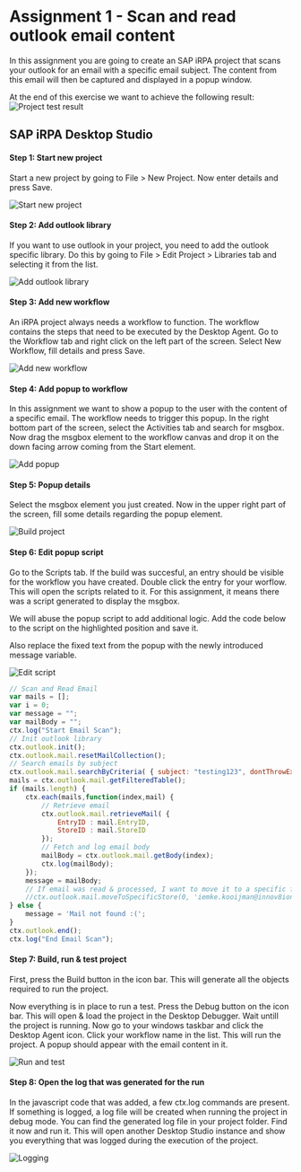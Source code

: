 # Assignment 1 - Scan and read outlook email content
In this assignment you are going to create an SAP iRPA project that scans your outlook for an email with a specific email subject. The content from this email will then be captured and displayed in a popup window.

At the end of this exercise we want to achieve the following result:
![Project test result](https://github.com/Innov8ion-developer/SAP_iRPA_Assignments/blob/master/img/1_Test_Result.png)

## SAP iRPA Desktop Studio

#### Step 1: Start new project
Start a new project by going to File > New Project. Now enter details and press Save.

![Start new project](https://github.com/Innov8ion-developer/SAP_iRPA_Assignments/blob/master/img/1_Start_New_Project.png)

#### Step 2: Add outlook library
If you want to use outlook in your project, you need to add the outlook specific library. Do this by going to File > Edit Project > Libraries tab and selecting it from the list.

![Add outlook library](https://github.com/Innov8ion-developer/SAP_iRPA_Assignments/blob/master/img/1_Add_Outlook_Library.png)

#### Step 3: Add new workflow
An iRPA project always needs a workflow to function. The workflow contains the steps that need to be executed by the Desktop Agent. Go to the Workflow tab and right click on the left part of the screen. Select New Workflow, fill details and press Save.

![Add new workflow](https://github.com/Innov8ion-developer/SAP_iRPA_Assignments/blob/master/img/1_New_Workflow.png)

#### Step 4: Add popup to workflow
In this assignment we want to show a popup to the user with the content of a specific email. The workflow needs to trigger this popup. In the right bottom part of the screen, select the Activities tab and search for msgbox. Now drag the msgbox element to the workflow canvas and drop it on the down facing arrow coming from the Start element.

![Add popup](https://github.com/Innov8ion-developer/SAP_iRPA_Assignments/blob/master/img/1_Add_Popup.png)

#### Step 5: Popup details
Select the msgbox element you just created. Now in the upper right part of the screen, fill some details regarding the popup element.

![Build project](https://github.com/Innov8ion-developer/SAP_iRPA_Assignments/blob/master/img/1_Popup_Details.png)

#### Step 6: Edit popup script
Go to the Scripts tab. If the build was succesful, an entry should be visible for the workflow you have created. Double click the entry for your worflow. This will open the scripts related to it. For this assignment, it means there was a script generated to display the msgbox.

We will abuse the popup script to add additional logic. Add the code below to the script on the highlighted position and save it.

Also replace the fixed text from the popup with the newly introduced message variable.

![Edit script](https://github.com/Innov8ion-developer/SAP_iRPA_Assignments/blob/master/img/1_Edit_Script.png)

```javascript
// Scan and Read Email
var mails = [];
var i = 0;
var message = "";
var mailBody = "";
ctx.log("Start Email Scan");
// Init outlook library
ctx.outlook.init();
ctx.outlook.mail.resetMailCollection();
// Search emails by subject
ctx.outlook.mail.searchByCriteria( { subject: "testing123", dontThrowExceptionIfNoMailFound: true });
mails = ctx.outlook.mail.getFilteredTable();
if (mails.length) {
	ctx.each(mails,function(index,mail) {
		// Retrieve email
		ctx.outlook.mail.retrieveMail( {
			EntryID : mail.EntryID, 
			StoreID : mail.StoreID
		});
		// Fetch and log email body
		mailBody = ctx.outlook.mail.getBody(index);
		ctx.log(mailBody);
	});
	message = mailBody;
	// If email was read & processed, I want to move it to a specific folder, but thats not working :( 
	//ctx.outlook.mail.moveToSpecificStore(0, 'iemke.kooijman@innov8ion.nl', 'Inbox\\test');
} else {
	message = 'Mail not found :('; 
}
ctx.outlook.end();
ctx.log("End Email Scan");
```

#### Step 7: Build, run & test project
First, press the Build button in the icon bar. This will generate all the objects required to run the project.

Now everything is in place to run a test. Press the Debug button on the icon bar. This will open & load the project in the Desktop Debugger. Wait untill the project is running. Now go to your windows taskbar and click the Desktop Agent icon. Click your workflow name in the list. This will run the project. A popup should appear with the email content in it.

![Run and test](https://github.com/Innov8ion-developer/SAP_iRPA_Assignments/blob/master/img/1_Build_Run_and_Test_Project.png)

#### Step 8: Open the log that was generated for the run
In the javascript code that was added, a few ctx.log commands are present. If something is logged, a log file will be created when running the project in debug mode. You can find the generated log file in your project folder. Find it now and run it. This will open another Desktop Studio instance and show you everything that was logged during the execution of the project.

![Logging](https://github.com/Innov8ion-developer/SAP_iRPA_Assignments/blob/master/img/1_Debug_Logs.png)
